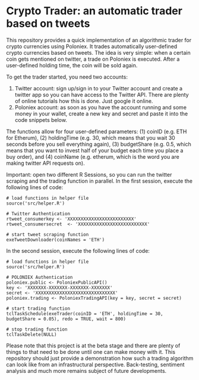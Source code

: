 # Crypto Trader: an automatic trader based on tweets

This repository provides a quick implementation of an algorithmic trader for crypto currencies using Poloniex. It trades automatically user-defined crypto currencies based on tweets. The idea is very simple: when a certain coin gets mentioned on twitter, a trade on Poloniex is executed. After a user-defined holding time, the coin will be sold again.

To get the trader started, you need two accounts:
1. Twitter account: sign up/sign in to your Twitter account and create a twitter app so you can have access to the Twitter API. There are plenty of online tutorials how this is done. Just google it online. 
2. Poloniex account: as soon as you have the account running and some money in your wallet, create a new key and secret and paste it into the code snippets below. 

The functions allow for four user-defined parameters: (1) coinID (e.g. ETH for Etherum), (2) holdingTime (e.g. 30, which means that you wait 30 seconds before you sell everything again), (3) budgetShare (e.g. 0.5, which means that you want to invest half of your budget each time you place a buy order), and (4) coinName (e.g. etherum, which is the word you are making twitter API requests on).

Important: open two different R Sessions, so you can run the twitter scraping and the trading function in parallel. In the first session, execute the following lines of code:

    # load functions in helper file
    source('src/helper.R')
    
    # Twitter Authentication
    rtweet_consumerkey <- 'XXXXXXXXXXXXXXXXXXXXXXXXX'
    rtweet_consumersecret  <- 'XXXXXXXXXXXXXXXXXXXXXXXXXX'
    
    # start tweet scraping function
    exeTweetDownloader(coinNames = 'ETH')
    

In the second session, execute the following lines of code:
    
    # load functions in helper file
    source('src/helper.R')
    
    # POLONIEX Authentication
    poloniex.public <- PoloniexPublicAPI()
    key <- 'XXXXXXX-XXXXXXX-XXXXXXX-XXXXXXX'
    secret <- 'XXXXXXXXXXXXXXXXXXXXXXXXXXXXXX'
    poloniex.trading <- PoloniexTradingAPI(key = key, secret = secret)
    
    # start trading function
    tclTaskSchedule(exeTrader(coinID = 'ETH', holdingTime = 30, budgetShare = 0.05), redo = TRUE, wait = 800)
    
    # stop trading function
    tclTaskDelete(NULL)

Please note that this project is at the beta stage and there are plenty of things to that need to be done until one can make money with it. This repository should just provide a demonstration how such a trading algorithm can look like from an infrastructural perspective. Back-testing, sentiment analysis and much more remains subject of future developments.